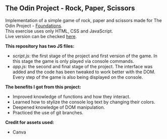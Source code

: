 ## The Odin Project - Rock, Paper, Scissors

Implementation of a simple game of rock, paper and scissors made for The Odin Project - [Foundations](https://www.theodinproject.com/paths/foundations/courses/foundations/lessons/rock-paper-scissors).<br>
This exercise uses only HTML, CSS and JavaScript.<br>
Live version can be checked [here](https://thnardg.github.io/odin-rpsJS/).

**This repository has two JS files:** <br>
- _script.js_: the first stage of the project and first version of the game. In this stage the game is only played via console commands.
- _app.js_: the second and final stage of the project. The interface was added and the code has been tweaked to work better with the DOM. Every step of the game is also being displayed on the console.


**The benefits I got from this project:**
- Improved knowledge of functions and how they interact.
- Learned how to stylize the console log text by changing their colors.
- Deepened knowledge of DOM manipulation.
- Practiced the use of git branches.

**Credit for assets used:**

- Canva
